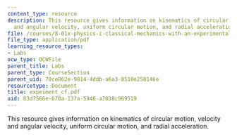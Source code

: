 ```yaml
---
content_type: resource
description: This resource gives information on kinematics of circular motion, velocity
  and angular velocity, uniform circular motion, and radial acceleration.
file: /courses/8-01x-physics-i-classical-mechanics-with-an-experimental-focus-fall-2002/83d7566e670a137a5946a7038c969519_expeiment_cf.pdf
file_type: application/pdf
learning_resource_types:
- Labs
ocw_type: OCWFile
parent_title: Labs
parent_type: CourseSection
parent_uid: 70ce862e-9814-4ddb-a6a3-0510e258146e
resourcetype: Document
title: expeiment_cf.pdf
uid: 83d7566e-670a-137a-5946-a7038c969519
---
```

This resource gives information on kinematics of circular motion, velocity and angular velocity, uniform circular motion, and radial acceleration.

